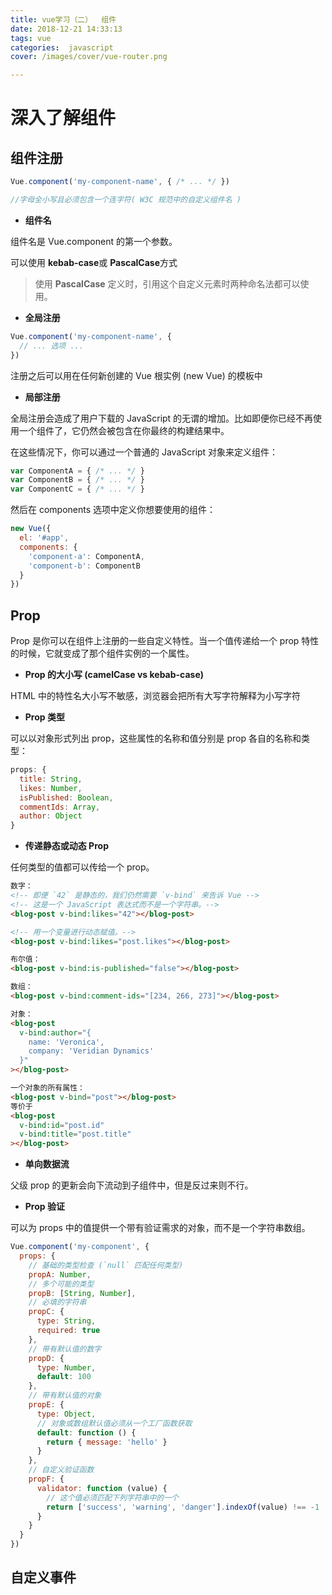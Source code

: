 ```yaml
---
title: vue学习（二）  组件
date: 2018-12-21 14:33:13
tags: vue
categories:  javascript
cover: /images/cover/vue-router.png

---
```


# 深入了解组件

## 组件注册

```js
Vue.component('my-component-name', { /* ... */ })

//字母全小写且必须包含一个连字符( W3C 规范中的自定义组件名 )
```

- **组件名**

组件名是 Vue.component 的第一个参数。

可以使用 **kebab-case**或 **PascalCase**方式

> 使用 **PascalCase** 定义时，引用这个自定义元素时两种命名法都可以使用。

- **全局注册**

```js
Vue.component('my-component-name', {
  // ... 选项 ...
})
```

注册之后可以用在任何新创建的 Vue 根实例 (new Vue) 的模板中

- **局部注册**

全局注册会造成了用户下载的 JavaScript 的无谓的增加。比如即便你已经不再使用一个组件了，它仍然会被包含在你最终的构建结果中。

在这些情况下，你可以通过一个普通的 JavaScript 对象来定义组件：

```js
var ComponentA = { /* ... */ }
var ComponentB = { /* ... */ }
var ComponentC = { /* ... */ }
```

然后在 components 选项中定义你想要使用的组件：

```js
new Vue({
  el: '#app',
  components: {
    'component-a': ComponentA,
    'component-b': ComponentB
  }
})
```

## Prop

Prop 是你可以在组件上注册的一些自定义特性。当一个值传递给一个 prop 特性的时候，它就变成了那个组件实例的一个属性。

- **Prop 的大小写 (camelCase vs kebab-case)**

HTML 中的特性名大小写不敏感，浏览器会把所有大写字符解释为小写字符

- **Prop 类型**

可以以对象形式列出 prop，这些属性的名称和值分别是 prop 各自的名称和类型：

```js
props: {
  title: String,
  likes: Number,
  isPublished: Boolean,
  commentIds: Array,
  author: Object
}
```

- **传递静态或动态 Prop**

任何类型的值都可以传给一个 prop。

```html
数字：
<!-- 即便 `42` 是静态的，我们仍然需要 `v-bind` 来告诉 Vue -->
<!-- 这是一个 JavaScript 表达式而不是一个字符串。-->
<blog-post v-bind:likes="42"></blog-post>

<!-- 用一个变量进行动态赋值。-->
<blog-post v-bind:likes="post.likes"></blog-post>

布尔值：
<blog-post v-bind:is-published="false"></blog-post>

数组：
<blog-post v-bind:comment-ids="[234, 266, 273]"></blog-post>

对象：
<blog-post
  v-bind:author="{
    name: 'Veronica',
    company: 'Veridian Dynamics'
  }"
></blog-post>

一个对象的所有属性：
<blog-post v-bind="post"></blog-post>
等价于
<blog-post
  v-bind:id="post.id"
  v-bind:title="post.title"
></blog-post>
```

- **单向数据流**

父级 prop 的更新会向下流动到子组件中，但是反过来则不行。

- **Prop 验证**

可以为 props 中的值提供一个带有验证需求的对象，而不是一个字符串数组。

``` js
Vue.component('my-component', {
  props: {
    // 基础的类型检查 (`null` 匹配任何类型)
    propA: Number,
    // 多个可能的类型
    propB: [String, Number],
    // 必填的字符串
    propC: {
      type: String,
      required: true
    },
    // 带有默认值的数字
    propD: {
      type: Number,
      default: 100
    },
    // 带有默认值的对象
    propE: {
      type: Object,
      // 对象或数组默认值必须从一个工厂函数获取
      default: function () {
        return { message: 'hello' }
      }
    },
    // 自定义验证函数
    propF: {
      validator: function (value) {
        // 这个值必须匹配下列字符串中的一个
        return ['success', 'warning', 'danger'].indexOf(value) !== -1
      }
    }
  }
})
```

## 自定义事件

